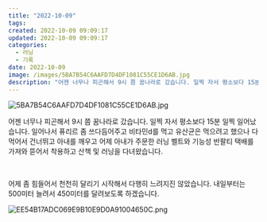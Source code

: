 ```yaml
---
title: "2022-10-09"
tags:
created: 2022-10-09 09:09:17
updated: 2022-10-09 09:09:17
categories:
  - 러닝
  - 기록
date: 2022-10-09
image: /images/5BA7B54C6AAFD7D4DF1081C55CE1D6AB.jpg
description: "어젠 너무나 피곤해서 9시 쯤 꿈나라로 갔습니다. 일찍 자서 평소보다 15분 일찍 일어났습니다. 일어나서 퓨리르 좀 쓰다듬어주고 비타민d를 먹고 유산균은 먹으려고 했으나 다 먹어서 건너뛰고 아내를 깨우고 어제 아내가 주문한 러닝 벨트와 기능성 반팔티 택배를 가져와 뜯어서 착용하고 산책 "
---
```


![5BA7B54C6AAFD7D4DF1081C55CE1D6AB.jpg](/images/5BA7B54C6AAFD7D4DF1081C55CE1D6AB.jpg)
 
 

어젠 너무나 피곤해서 9시 쯤 꿈나라로 갔습니다. 일찍 자서 평소보다 15분 일찍 일어났습니다. 일어나서 퓨리르 좀 쓰다듬어주고 비타민d를 먹고 유산균은 먹으려고 했으나 다 먹어서 건너뛰고 아내를 깨우고 어제 아내가 주문한 러닝 벨트와 기능성 반팔티 택배를 가져와 뜯어서 착용하고 산책 및 러닝을 다녀왔습니다.

 

어제 좀 힘들어서 천천히 달리기 시작해서 다행히 느려지진 않았습니다. 내일부터는 500미터 늘려서 450미터를 달려보도록 하겠습니다.

 
 ![EE54B17ADC069E9B10E9D0A91004650C.png](/images/EE54B17ADC069E9B10E9D0A91004650C.png)
